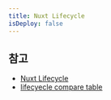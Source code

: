 ```yaml
---
title: Nuxt Lifecycle
isDeploy: false
---
```



## 참고

- [Nuxt Lifecycle](https://ko.nuxtjs.org/docs/2.x/concepts/nuxt-lifecycle/)
- [lifecyecle compare table](https://tech.onestopbeauty.online/front-end/understanding-nuxt-vue-hooks-and-lifecycle-part3/)